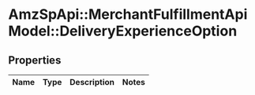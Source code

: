 # AmzSpApi::MerchantFulfillmentApiModel::DeliveryExperienceOption

## Properties
Name | Type | Description | Notes
------------ | ------------- | ------------- | -------------


